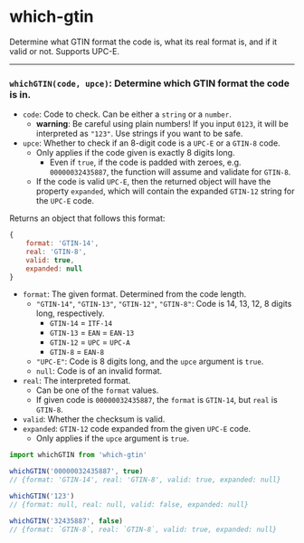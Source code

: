 which-gtin
===

Determine what GTIN format the code is, what its real format is, and if it valid or not. Supports UPC-E.

---

### `whichGTIN(code, upce)`: Determine which GTIN format the code is in.

* `code`: Code to check. Can be either a `string` or a `number`.
    - **warning**: Be careful using plain numbers! If you input `0123`, it will be interpreted as `"123"`. Use strings if you want to be safe.
* `upce`: Whether to check if an 8-digit code is a `UPC-E` or a `GTIN-8` code.
    - Only applies if the code given is exactly 8 digits long.
        + Even if `true`, if the code is padded with zeroes, e.g. `00000032435887`, the function will assume and validate for `GTIN-8`.
    - If the code is valid `UPC-E`, then the returned object will have the property `expanded`, which will contain the expanded `GTIN-12` string for the `UPC-E` code.

Returns an object that follows this format:

```js
{
    format: 'GTIN-14',
    real: 'GTIN-8',
    valid: true,
    expanded: null
}
```

* `format`: The given format. Determined from the code length.
    - `"GTIN-14"`, `"GTIN-13"`, `"GTIN-12"`, `"GTIN-8"`: Code is 14, 13, 12, 8 digits long, respectively.
        + `GTIN-14` = `ITF-14`
        + `GTIN-13` = `EAN` = `EAN-13`
        + `GTIN-12` = `UPC` = `UPC-A`
        + `GTIN-8` = `EAN-8`
    - `"UPC-E"`: Code is 8 digits long, and the `upce` argument is `true`.
    - `null`: Code is of an invalid format.
* `real`: The interpreted format.
    - Can be one of the `format` values.
    - If given code is `00000032435887`, the `format` is `GTIN-14`, but `real` is `GTIN-8`.
* `valid`: Whether the checksum is valid.
* `expanded`: `GTIN-12` code expanded from the given `UPC-E` code.
    - Only applies if the `upce` argument is `true`.


```js
import whichGTIN from 'which-gtin'

whichGTIN('00000032435887', true)
// {format: 'GTIN-14', real: 'GTIN-8', valid: true, expanded: null}

whichGTIN('123')
// {format: null, real: null, valid: false, expanded: null}

whichGTIN('32435887', false)
// {format: `GTIN-8`, real: `GTIN-8`, valid: true, expanded: null}

```
